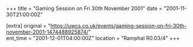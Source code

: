 +++
title = "Gaming Session on Fri 30th November 2001"
date = "2001-11-30T21:00:00Z"

[extra]
original = "https://uwcs.co.uk/events/gaming-session-on-fri-30th-november-2001-1474488925874/"    
ent_time = "2001-12-01T04:00:00Z"
location = "Ramphal R0.03/4"
+++



